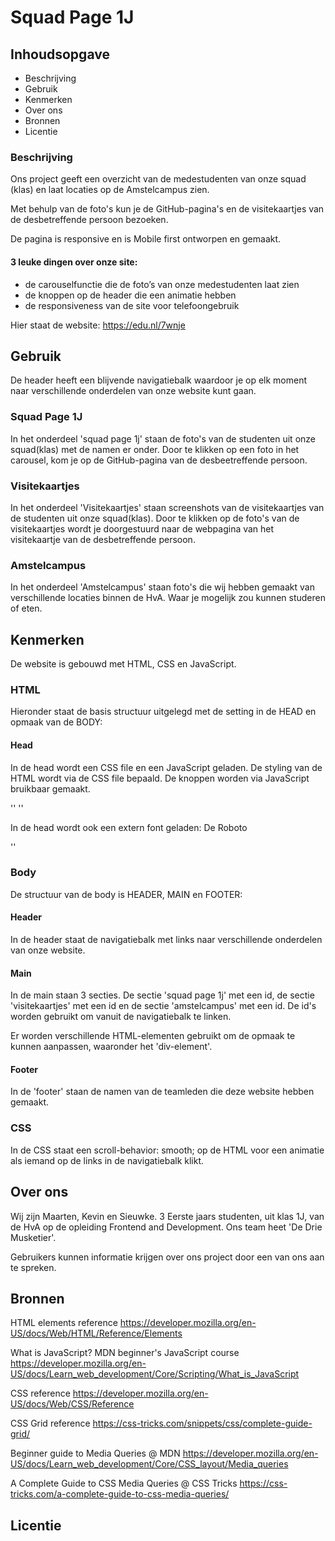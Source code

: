 # Squad Page 1J

## Inhoudsopgave
- Beschrijving
- Gebruik
- Kenmerken
- Over ons
- Bronnen
- Licentie
  
### Beschrijving
Ons project geeft een overzicht van de medestudenten van onze squad (klas) en laat locaties op de Amstelcampus zien. 

Met behulp van de foto's kun je de GitHub-pagina's en de visitekaartjes van de desbetreffende persoon bezoeken.

De pagina is responsive en is Mobile first ontworpen en gemaakt.

#### 3 leuke dingen over onze site:
- de carouselfunctie die de foto’s van onze medestudenten laat zien
- de knoppen op de header die een animatie hebben
- de responsiveness van de site voor telefoongebruik

Hier staat de website: https://edu.nl/7wnje 

## Gebruik

De header heeft een blijvende navigatiebalk waardoor je op elk moment naar verschillende onderdelen van onze website kunt gaan.

### Squad Page 1J
In het onderdeel 'squad page 1j' staan de foto's van de studenten uit onze squad(klas) met de namen er onder. Door te klikken op een foto in het carousel, kom je op de GitHub-pagina van de desbeetreffende persoon. 

### Visitekaartjes
In het onderdeel 'Visitekaartjes' staan screenshots van de visitekaartjes van de studenten uit onze squad(klas). Door te klikken op de foto's van de visitekaartjes wordt je doorgestuurd naar de webpagina van het visitekaartje van de desbetreffende persoon. 

### Amstelcampus
In het onderdeel 'Amstelcampus' staan foto's die wij hebben gemaakt van verschillende locaties binnen de HvA. Waar je mogelijk zou kunnen studeren of eten. 


## Kenmerken
De website is gebouwd met HTML, CSS en JavaScript.

### HTML
Hieronder staat de basis structuur uitgelegd met de setting in de HEAD en opmaak van de BODY:

#### Head
In de head wordt een CSS file en een JavaScript geladen. De styling van de HTML wordt via de CSS file bepaald. De knoppen worden via JavaScript bruikbaar gemaakt.

'<link rel="stylesheet" href="styles/style.css">'
'<script src="scripts/script.js"></script>'

In de head wordt ook een extern font geladen: De Roboto

'<link rel="preconnect" href="https://fonts.googleapis.com">'

### Body
De structuur van de body is HEADER, MAIN en FOOTER:

#### Header
In de header staat de navigatiebalk met links naar verschillende onderdelen van onze website.

#### Main
In de main staan 3 secties. De sectie 'squad page 1j' met een id, de sectie 'visitekaartjes' met een id en de sectie 'amstelcampus' met een id. De id's worden gebruikt om vanuit de navigatiebalk te linken.

Er worden verschillende HTML-elementen gebruikt om de opmaak te kunnen aanpassen, waaronder het 'div-element'.

#### Footer
In de 'footer' staan de namen van de teamleden die deze website hebben gemaakt. 

### CSS
In de CSS staat een scroll-behavior: smooth; op de HTML voor een animatie als iemand op de links in de navigatiebalk klikt.

## Over ons
Wij zijn Maarten, Kevin en Sieuwke. 3 Eerste jaars studenten, uit klas 1J, van de HvA op de opleiding Frontend and Development. Ons team heet 'De Drie Musketier'.

Gebruikers kunnen informatie krijgen over ons project door een van ons aan te spreken.

## Bronnen
HTML elements reference https://developer.mozilla.org/en-US/docs/Web/HTML/Reference/Elements

What is JavaScript? MDN beginner's JavaScript course https://developer.mozilla.org/en-US/docs/Learn_web_development/Core/Scripting/What_is_JavaScript

CSS reference https://developer.mozilla.org/en-US/docs/Web/CSS/Reference

CSS Grid reference https://css-tricks.com/snippets/css/complete-guide-grid/

Beginner guide to Media Queries @ MDN https://developer.mozilla.org/en-US/docs/Learn_web_development/Core/CSS_layout/Media_queries

A Complete Guide to CSS Media Queries @ CSS Tricks https://css-tricks.com/a-complete-guide-to-css-media-queries/

## Licentie




